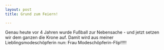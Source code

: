 ```yaml
---
layout: post
title: Grund zum Feiern!

---
```


Genau heute vor 4 Jahren wurde Fußball zur Nebensache - und jetzt setzen wir dem ganzen die Krone auf. Damit wird aus meiner Lieblingsmodeschöpferin nun: Frau Modeschöpferin-Flip!!!!!


